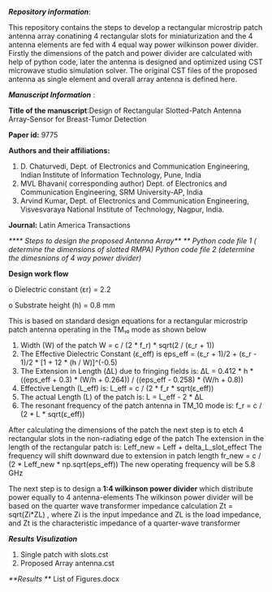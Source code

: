 _**Repository information**_:

This repository contains  the steps to develop a rectangular microstrip patch antenna array conatining 4 rectangular slots for miniaturization and the 4 antenna elements are fed with 4 equal way power wilkinson power divider. Firstly the dimensions of the patch and power divider are calculated with help of python code, later the antenna is designed and optimized using CST microwave studio simulation solver. The original CST files of the proposed antenna as single element and overall array antenna is defined here.

**_Manuscript Information_** :

**Title of the manuscript**:Design of Rectangular Slotted-Patch Antenna Array-Sensor for Breast-Tumor Detection

**Paper id:** 9775

**Authors and their affiliations:** 
1. D. Chaturvedi, Dept. of Electronics and Communication Engineering, Indian Institute of Information Technology, Pune, India
2. MVL Bhavani( corresponding author) Dept. of Electronics and Communication Engineering, SRM University-AP, India 
3. Arvind Kumar, Dept. of Electronics and Communication Engineering, Visvesvaraya National Institute of Technology, Nagpur, India.
   
**Journal:** Latin America Transactions


_**** Steps to design the proposed Antenna Array** **_
_Python code file 1 ( determine the dimensions of slotted RMPA)
Python code file 2 (determine the dimesnions of 4 way power divider)_


****Design work flow****

  o	Dielectric constant (εr) = 2.2
  
  o	Substrate height (h) = 0.8 mm

 This is based on standard design equations for a rectangular microstrip patch antenna operating in the TM₁₀ mode as shown below
 1. Width (W) of the patch
W = c / (2 * f_r) * sqrt(2 / (ε_r + 1))
2. The Effective Dielectric Constant (ε_eff) is 
eps_eff = (ε_r + 1)/2 + (ε_r - 1)/2 * [1 + 12 * (h / W)]^(-0.5)
3. The Extension in Length (ΔL) due to fringing fields is:
ΔL = 0.412 * h * ((eps_eff + 0.3) * (W/h + 0.264)) / ((eps_eff - 0.258) * (W/h + 0.8))
4. Effective Length (L_eff)  is:
L_eff = c / (2 * f_r * sqrt(ε_eff))
5. The actual Length (L) of the patch is:
L = L_eff - 2 * ΔL
6. The resonant frequency of the patch antenna in TM_10 mode is:
f_r = c / (2 * L * sqrt(ε_eff))

After calculating the dimensions of the patch the next step is to etch 4 rectangular slots in the non-radiating edge of the patch
The extension in the length of the rectangular patch is:
Leff_new = Leff + delta_L_slot_effect
The frequency will shift downward due to extension in patch length
fr_new = c / (2 * Leff_new * np.sqrt(eps_eff))
The new operating frequency will be 5.8 GHz

The next step is to design a **1:4 wilkinson power divider** which distribute power equally to 4 antenna-elements
The wilkinson power divider will be based on the quarter wave transformer impedance calculation
 Zt = sqrt(Zi*ZL) , where Zi is the input impedance and ZL is the load impedance, and Zt is the characteristic impedance of a quarter-wave transformer 
 
**_Results Visulization_**
1. Single patch with slots.cst
2. Proposed Array antenna.cst


_**Results **_
List of Figures.docx

